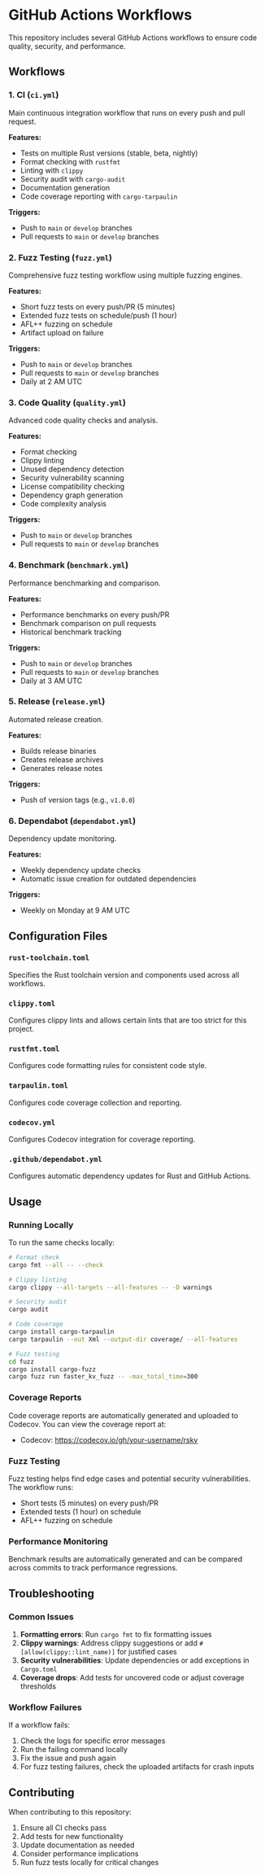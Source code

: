 # GitHub Actions Workflows

This repository includes several GitHub Actions workflows to ensure code quality, security, and performance.

## Workflows

### 1. CI (`ci.yml`)
Main continuous integration workflow that runs on every push and pull request.

**Features:**
- Tests on multiple Rust versions (stable, beta, nightly)
- Format checking with `rustfmt`
- Linting with `clippy`
- Security audit with `cargo-audit`
- Documentation generation
- Code coverage reporting with `cargo-tarpaulin`

**Triggers:**
- Push to `main` or `develop` branches
- Pull requests to `main` or `develop` branches

### 2. Fuzz Testing (`fuzz.yml`)
Comprehensive fuzz testing workflow using multiple fuzzing engines.

**Features:**
- Short fuzz tests on every push/PR (5 minutes)
- Extended fuzz tests on schedule/push (1 hour)
- AFL++ fuzzing on schedule
- Artifact upload on failure

**Triggers:**
- Push to `main` or `develop` branches
- Pull requests to `main` or `develop` branches
- Daily at 2 AM UTC

### 3. Code Quality (`quality.yml`)
Advanced code quality checks and analysis.

**Features:**
- Format checking
- Clippy linting
- Unused dependency detection
- Security vulnerability scanning
- License compatibility checking
- Dependency graph generation
- Code complexity analysis

**Triggers:**
- Push to `main` or `develop` branches
- Pull requests to `main` or `develop` branches

### 4. Benchmark (`benchmark.yml`)
Performance benchmarking and comparison.

**Features:**
- Performance benchmarks on every push/PR
- Benchmark comparison on pull requests
- Historical benchmark tracking

**Triggers:**
- Push to `main` or `develop` branches
- Pull requests to `main` or `develop` branches
- Daily at 3 AM UTC

### 5. Release (`release.yml`)
Automated release creation.

**Features:**
- Builds release binaries
- Creates release archives
- Generates release notes

**Triggers:**
- Push of version tags (e.g., `v1.0.0`)

### 6. Dependabot (`dependabot.yml`)
Dependency update monitoring.

**Features:**
- Weekly dependency update checks
- Automatic issue creation for outdated dependencies

**Triggers:**
- Weekly on Monday at 9 AM UTC

## Configuration Files

### `rust-toolchain.toml`
Specifies the Rust toolchain version and components used across all workflows.

### `clippy.toml`
Configures clippy lints and allows certain lints that are too strict for this project.

### `rustfmt.toml`
Configures code formatting rules for consistent code style.

### `tarpaulin.toml`
Configures code coverage collection and reporting.

### `codecov.yml`
Configures Codecov integration for coverage reporting.

### `.github/dependabot.yml`
Configures automatic dependency updates for Rust and GitHub Actions.

## Usage

### Running Locally

To run the same checks locally:

```bash
# Format check
cargo fmt --all -- --check

# Clippy linting
cargo clippy --all-targets --all-features -- -D warnings

# Security audit
cargo audit

# Code coverage
cargo install cargo-tarpaulin
cargo tarpaulin --out Xml --output-dir coverage/ --all-features

# Fuzz testing
cd fuzz
cargo install cargo-fuzz
cargo fuzz run faster_kv_fuzz -- -max_total_time=300
```

### Coverage Reports

Code coverage reports are automatically generated and uploaded to Codecov. You can view the coverage report at:
- Codecov: https://codecov.io/gh/your-username/rskv

### Fuzz Testing

Fuzz testing helps find edge cases and potential security vulnerabilities. The workflow runs:
- Short tests (5 minutes) on every push/PR
- Extended tests (1 hour) on schedule
- AFL++ fuzzing on schedule

### Performance Monitoring

Benchmark results are automatically generated and can be compared across commits to track performance regressions.

## Troubleshooting

### Common Issues

1. **Formatting errors**: Run `cargo fmt` to fix formatting issues
2. **Clippy warnings**: Address clippy suggestions or add `#[allow(clippy::lint_name)]` for justified cases
3. **Security vulnerabilities**: Update dependencies or add exceptions in `Cargo.toml`
4. **Coverage drops**: Add tests for uncovered code or adjust coverage thresholds

### Workflow Failures

If a workflow fails:
1. Check the logs for specific error messages
2. Run the failing command locally
3. Fix the issue and push again
4. For fuzz testing failures, check the uploaded artifacts for crash inputs

## Contributing

When contributing to this repository:
1. Ensure all CI checks pass
2. Add tests for new functionality
3. Update documentation as needed
4. Consider performance implications
5. Run fuzz tests locally for critical changes
